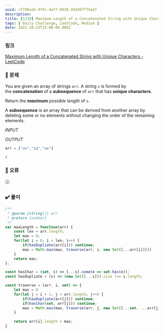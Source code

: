 ```yaml
---
uuid: cf7d6aa5-4f9c-4a77-8038-3d1d97ff4ad7
description: 
title: [1239] Maximum Length of a Concatenated String with Unique Characters
tags: [ Daily Challenge, LeetCode, Medium ]
date: 2022-10-23T15:00:00.000Z
---
```








### 링크

[Maximum Length of a Concatenated String with Unique Characters - LeetCode](https://leetcode.com/problems/maximum-length-of-a-concatenated-string-with-unique-characters/submissions/)

### 📝 문제

You are given an array of strings `arr`. A string `s` is formed by the **concatenation** of a **subsequence** of `arr` that has **unique characters**.

Return *the **maximum** possible length* of `s`.

A **subsequence** is an array that can be derived from another array by deleting some or no elements without changing the order of the remaining elements.

*INPUT*

*OUTPUT*

```jsx
arr = ["un","iq","ue"]
```

```jsx
4
```

### 🚨 오류

<aside>
🕧

</aside>

### ✔️ 풀이

```jsx
/**
 * @param {string[]} arr
 * @return {number}
 */
var maxLength = function(arr) {
    const len = arr.length;
    let max = 0;
    for(let i = 0; i < len; i++) {
        if(hasDupliate(arr[i])) continue;
        max = Math.max(max, traverse(arr, i, new Set([...arr[i]])))
    }
    return max;
};

const hasChar = (set, s) => [...s].some(e => set.has(e));
const hasDupliate = (s) => (new Set([...s])).size !== s.length;

const traverse = (arr, i, set) => {
    let max = 0
    for(let j = i + 1; j < arr.length; j++) {
        if(hasDupliate(arr[j])) continue;
        if(hasChar(set, arr[j])) continue;
        max = Math.max(max, traverse(arr, j, new Set([...set, ...arr[j]])));
    }
    
    return arr[i].length + max;
}
```